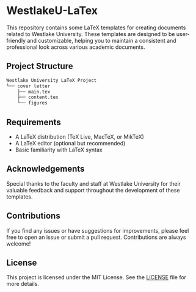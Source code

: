 # WestlakeU-LaTex
This repository contains some LaTeX templates for creating documents related to Westlake University. These templates are designed to be user-friendly and customizable, helping you to maintain a consistent and professional look across various academic documents.


## Project Structure
```markdown
Westlake University LaTeX Project
└── cover letter
    ├── main.tex
    ├── content.tex
    └── figures
```


## Requirements
- A LaTeX distribution (TeX Live, MacTeX, or MikTeX)
- A LaTeX editor (optional but recommended)
- Basic familiarity with LaTeX syntax


## Acknowledgements
Special thanks to the faculty and staff at Westlake University for their valuable feedback and support throughout the development of these templates.


## Contributions
If you find any issues or have suggestions for improvements, please feel free to open an issue or submit a pull request. Contributions are always welcome!


## License
This project is licensed under the MIT License. See the [LICENSE](LICENSE) file for more details.